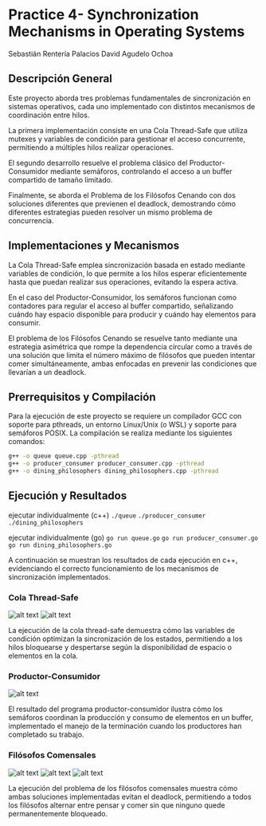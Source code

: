 # Practice 4- Synchronization Mechanisms in Operating Systems
Sebastián Rentería Palacios
David Agudelo Ochoa

## Descripción General

Este proyecto aborda tres problemas fundamentales de sincronización en sistemas operativos, cada uno implementado con distintos mecanismos de coordinación entre hilos. 

La primera implementación consiste en una Cola Thread-Safe que utiliza mutexes y variables de condición para gestionar el acceso concurrente, permitiendo a múltiples hilos realizar operaciones.

El segundo desarrollo resuelve el problema clásico del Productor-Consumidor mediante semáforos, controlando el acceso a un buffer compartido de tamaño limitado. 

Finalmente, se aborda el Problema de los Filósofos Cenando con dos soluciones diferentes que previenen el deadlock, demostrando cómo diferentes estrategias pueden resolver un mismo problema de concurrencia.

## Implementaciones y Mecanismos

La Cola Thread-Safe emplea sincronización basada en estado mediante variables de condición, lo que permite a los hilos esperar eficientemente hasta que puedan realizar sus operaciones, evitando la espera activa. 

En el caso del Productor-Consumidor, los semáforos funcionan como contadores para regular el acceso al buffer compartido, señalizando cuándo hay espacio disponible para producir y cuándo hay elementos para consumir. 

El problema de los Filósofos Cenando se resuelve tanto mediante una estrategia asimétrica que rompe la dependencia circular como a través de una solución que limita el número máximo de filósofos que pueden intentar comer simultáneamente, ambas enfocadas en prevenir las condiciones que llevarían a un deadlock.

## Prerrequisitos y Compilación

Para la ejecución de este proyecto se requiere un compilador GCC con soporte para pthreads, un entorno Linux/Unix (o WSL) y soporte para semáforos POSIX. La compilación se realiza mediante los siguientes comandos:

```bash
g++ -o queue queue.cpp -pthread
g++ -o producer_consumer producer_consumer.cpp -pthread
g++ -o dining_philosophers dining_philosophers.cpp -pthread
```

## Ejecución y Resultados

ejecutar individualmente (c++)
`./queue`
`./producer_consumer`
`./dining_philosophers`

ejecutar individualmente (go)
`go run queue.go`
`go run producer_consumer.go`
`go run dining_philosophers.go`

A continuación se muestran los resultados de cada ejecución en c++, evidenciando el correcto funcionamiento de los mecanismos de sincronización implementados.

### Cola Thread-Safe
![alt text](images/image.png)
![alt text](images/image-1.png)

La ejecución de la cola thread-safe demuestra cómo las variables de condición optimizan la sincronización de los estados, permitiendo a los hilos bloquearse y despertarse según la disponibilidad de espacio o elementos en la cola.

### Productor-Consumidor
![alt text](images/image-2.png)

El resultado del programa productor-consumidor ilustra cómo los semáforos coordinan la producción y consumo de elementos en un buffer, implementado el manejo de la terminación cuando los productores han completado su trabajo.

### Filósofos Comensales
![alt text](images/image-3.png)
![alt text](images/image-4.png)
![alt text](images/image-5.png)

La ejecución del problema de los filósofos comensales muestra cómo ambas soluciones implementadas evitan el deadlock, permitiendo a todos los filósofos alternar entre pensar y comer sin que ninguno quede permanentemente bloqueado.
